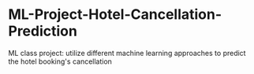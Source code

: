 # ML-Project-Hotel-Cancellation-Prediction
ML class project: utilize different machine learning approaches to predict the hotel booking's cancellation

